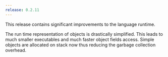 ```yaml
---
release: 0.2.11
---
```


This release contains significant improvements to the language runtime.

The run time representation of objects is drastically simplified. This leads
to much smaller executables and much faster object fields access. Simple objects
are allocated on stack now thus reducing the garbage collection overhead.
